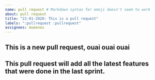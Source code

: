 ```yaml
---
name: pull request # Markdown syntax for emoji doesn't seem to work
about: pull request
title: "21-01-2020: This is a pull request"
labels: ":pullrequest :pullrequest"
assignees: mueenou
---
```


<!-- This is a new feature -->
## This is a new pull request, ouai ouai ouai

<!-- The expectations -->
## This pull request will add all the latest features that were done in the last sprint.
